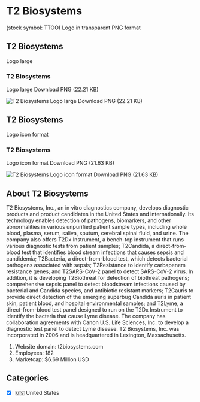 # T2 Biosystems
 (stock symbol: TTOO) Logo in transparent PNG format

## T2 Biosystems
 Logo large

### T2 Biosystems
 Logo large Download PNG (22.21 KB)

![T2 Biosystems
 Logo large Download PNG (22.21 KB)](/img/orig/TTOO_BIG-2b6de5fd.png)

## T2 Biosystems
 Logo icon format

### T2 Biosystems
 Logo icon format Download PNG (21.63 KB)

![T2 Biosystems
 Logo icon format Download PNG (21.63 KB)](/img/orig/TTOO-5375605e.png)

## About T2 Biosystems


T2 Biosystems, Inc., an in vitro diagnostics company, develops diagnostic products and product candidates in the United States and internationally. Its technology enables detection of pathogens, biomarkers, and other abnormalities in various unpurified patient sample types, including whole blood, plasma, serum, saliva, sputum, cerebral spinal fluid, and urine. The company also offers T2Dx Instrument, a bench-top instrument that runs various diagnostic tests from patient samples; T2Candida, a direct-from-blood test that identifies blood stream infections that causes sepsis and candidemia; T2Bacteria, a direct-from-blood test, which detects bacterial pathogens associated with sepsis; T2Resistance to identify carbapenem resistance genes; and T2SARS-CoV-2 panel to detect SARS-CoV-2 virus. In addition, it is developing T2Biothreat for detection of biothreat pathogens; comprehensive sepsis panel to detect bloodstream infections caused by bacterial and Candida species, and antibiotic resistant markers; T2Cauris to provide direct detection of the emerging superbug Candida auris in patient skin, patient blood, and hospital environmental samples; and T2Lyme, a direct-from-blood test panel designed to run on the T2Dx Instrument to identify the bacteria that cause Lyme disease. The company has collaboration agreements with Canon U.S. Life Sciences, Inc. to develop a diagnostic test panel to detect Lyme disease. T2 Biosystems, Inc. was incorporated in 2006 and is headquartered in Lexington, Massachusetts.

1. Website domain: t2biosystems.com
2. Employees: 182
3. Marketcap: $6.69 Million USD


## Categories
- [x] 🇺🇸 United States

